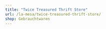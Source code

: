 ```yaml
---
title: "Twice Treasured Thrift Store"
url: /la-mesa/twice-treasured-thrift-store/
shop: Gebrauchtwaren
---
```

